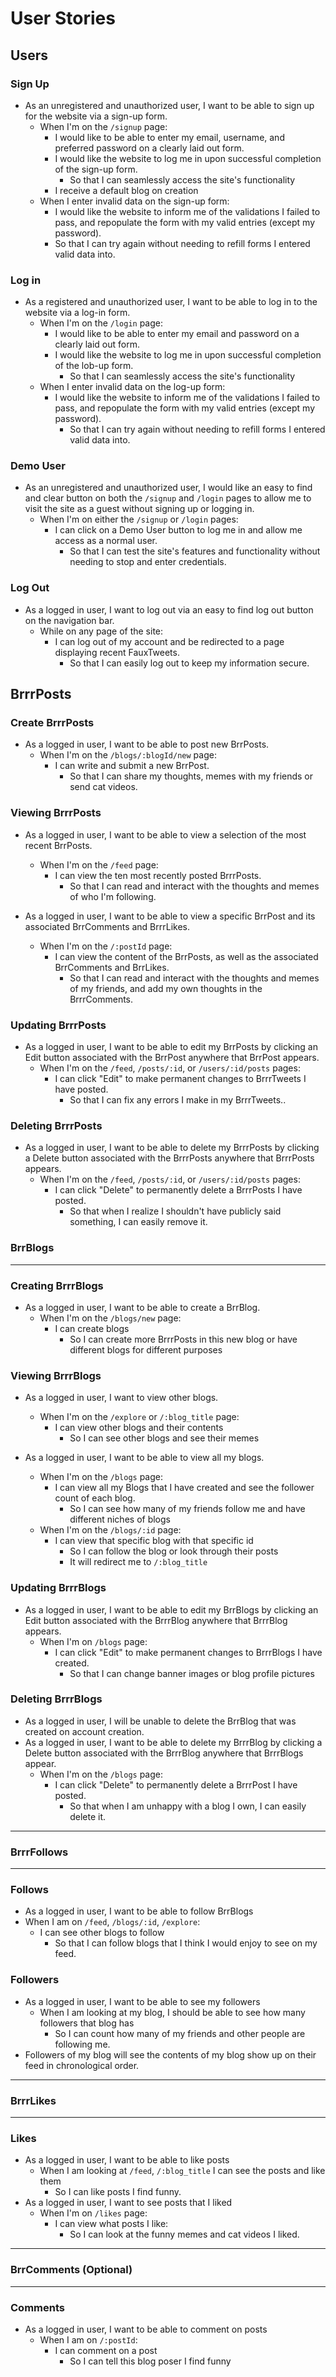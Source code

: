 # User Stories

## Users

### Sign Up

* As an unregistered and unauthorized user, I want to be able to sign up for the website via a sign-up form.
  * When I'm on the `/signup` page:
    * I would like to be able to enter my email, username, and preferred password on a clearly laid out form.
    * I would like the website to log me in upon successful completion of the sign-up form.
      * So that I can seamlessly access the site's functionality
    * I receive a default blog on creation
  * When I enter invalid data on the sign-up form:
    * I would like the website to inform me of the validations I failed to pass, and repopulate the form with my valid entries (except my password).
    * So that I can try again without needing to refill forms I entered valid data into.

### Log in

* As a registered and unauthorized user, I want to be able to log in to the website via a log-in form.
  * When I'm on the `/login` page:
    * I would like to be able to enter my email and password on a clearly laid out form.
    * I would like the website to log me in upon successful completion of the lob-up form.
      * So that I can seamlessly access the site's functionality
  * When I enter invalid data on the log-up form:
    * I would like the website to inform me of the validations I failed to pass, and repopulate the form with my valid entries (except my password).
      * So that I can try again without needing to refill forms I entered valid data into.

### Demo User

* As an unregistered and unauthorized user, I would like an easy to find and clear button on both the `/signup` and `/login` pages to allow me to visit the site as a guest without signing up or logging in.
  * When I'm on either the `/signup` or `/login` pages:
    * I can click on a Demo User button to log me in and allow me access as a normal user.
      * So that I can test the site's features and functionality without needing to stop and enter credentials.

### Log Out

* As a logged in user, I want to log out via an easy to find log out button on the navigation bar.
  * While on any page of the site:
    * I can log out of my account and be redirected to a page displaying recent FauxTweets.
      * So that I can easily log out to keep my information secure.

## BrrrPosts

### Create BrrrPosts

* As a logged in user, I want to be able to post new BrrPosts.
  * When I'm on the `/blogs/:blogId/new` page:
    * I can write and submit a new BrrPost.
      * So that I can share my thoughts, memes with my friends or send cat videos.

### Viewing BrrrPosts

* As a logged in user, I want to be able to view a selection of the most recent BrrPosts.
  * When I'm on the `/feed` page:
    * I can view the ten most recently posted BrrrPosts.
      * So that I can read and interact with the thoughts and memes of who I'm following.

* As a logged in user, I want to be able to view a specific BrrPost and its associated BrrComments and BrrrLikes.
  * When I'm on the `/:postId` page:
    * I can view the content of the BrrPosts, as well as the associated BrrComments and BrrLikes.
      * So that I can read and interact with the thoughts and memes of my friends, and add my own thoughts in the BrrrComments.

### Updating BrrrPosts

* As a logged in user, I want to be able to edit my BrrPosts by clicking an Edit button associated with the BrrPost anywhere that BrrPost appears.
  * When I'm on the `/feed`, `/posts/:id`, or `/users/:id/posts` pages:
    * I can click "Edit" to make permanent changes to BrrrTweets I have posted.
      * So that I can fix any errors I make in my BrrrTweets..

### Deleting BrrrPosts

* As a logged in user, I want to be able to delete my BrrrPosts by clicking a Delete button associated with the BrrrPosts anywhere that BrrrPosts appears.
  * When I'm on the `/feed`, `/posts/:id`, or `/users/:id/posts` pages:
    * I can click "Delete" to permanently delete a BrrrPosts I have posted.
      * So that when I realize I shouldn't have publicly said something, I can easily remove it.

### BrrBlogs
----
### Creating BrrrBlogs

* As a logged in user, I want to be able to create a BrrBlog.
    * When I'm on the `/blogs/new` page:
        * I can create blogs
            * So I can create more BrrrPosts in this new blog or have different blogs for different purposes

### Viewing BrrrBlogs
* As a logged in user, I want to view other blogs.
    * When I'm on the `/explore` or `/:blog_title` page:
        * I can view other blogs and their contents
            * So I can see other blogs and see their memes
 
* As a logged in user, I want to be able to view all my blogs.
    * When I'm on the `/blogs` page:
        * I can view all my Blogs that I have created and see the follower count of each blog.
            * So I can see how many of my friends follow me and have different niches of blogs
    * When I'm on the `/blogs/:id` page:
        * I can view that specific blog with that specific id
            * So I can follow the blog or look through their posts
            * It will redirect me to `/:blog_title`

### Updating BrrrBlogs
* As a logged in user, I want to be able to edit my BrrBlogs by clicking an Edit button associated with the BrrrBlog anywhere that BrrrBlog appears.
    * When I'm on `/blogs` page:
        * I can click "Edit" to make permanent changes to BrrrBlogs I have created.
            * So that I can change banner images or blog profile pictures

### Deleting BrrrBlogs
* As a logged in user, I will be unable to delete the BrrBlog that was created on account creation. 
* As a logged in user, I want to be able to delete my BrrrBlog by clicking a Delete button associated with the BrrrBlog anywhere that BrrrBlogs appear.
    * When I'm on the `/blogs` page:
        * I can click "Delete" to permanently delete a BrrrPost I have posted.
            * So that when I am unhappy with a blog I own, I can easily delete it.
---
### BrrrFollows
---
### Follows
* As a logged in user, I want to be able to follow BrrBlogs
* When I am on `/feed`, `/blogs/:id`, `/explore`:
    * I can see other blogs to follow
       * So that I can follow blogs that I think I would enjoy to see on my feed.
### Followers
* As a logged in user, I want to be able to see my followers
    * When I am looking at my blog, I should be able to see how many followers that blog has
        * So I can count how many of my friends and other people are following me.
* Followers of my blog will see the contents of my blog show up on their feed in chronological order.
---
### BrrrLikes
---
### Likes
* As a logged in user, I want to be able to like posts
    * When I am looking at `/feed`, `/:blog_title` I can see the posts and like them
        * So I can like posts I find funny.
* As a logged in user, I want to see posts that I liked
    * When I'm on `/likes` page:
        * I can view what posts I like:
            * So I can look at the funny memes and cat videos I liked.
---
### BrrComments (Optional)
---
### Comments
* As a logged in user, I want to be able to comment on posts
  * When I am on `/:postId`:
    * I can comment on a post
        * So I can tell this blog poser I find funny
         
